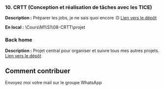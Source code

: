 ### 10. CRTT (Conception et réalisation de tâches avec les TICE)

**Description :** Préparer les jobs, je ne sais quoi encore :D
[Lien vers le dépôt](https://github.com/ugadavid/ugacrtt)

**En local :** \Cours\M1\S1\08-CRTT\projet

### Back home

**Description :** Projet central pour organiser et suivre tous mes autres projets.
[Lien vers le dépôt](https://github.com/ugadavid/project-manager)

## Comment contribuer

Envoyez moi votre mail sur le groupe WhatsApp
